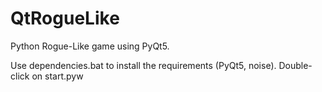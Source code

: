 # QtRogueLike
Python Rogue-Like game using PyQt5.

Use dependencies.bat to install the requirements (PyQt5, noise).
Double-click on start.pyw 
